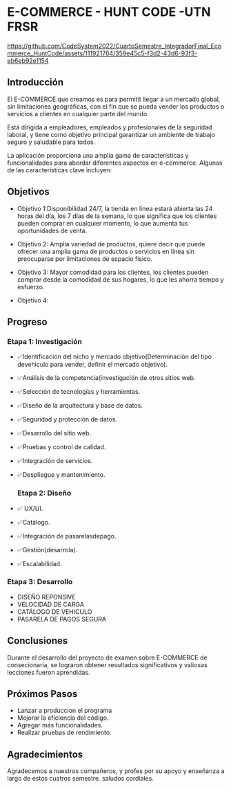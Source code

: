 # E-COMMERCE - HUNT CODE -UTN FRSR







https://github.com/CodeSystem2022/CuartoSemestre_IntegradorFinal_Ecommerce_HuntCode/assets/111921764/359e45c5-f3d2-43d6-93f3-eb6eb92e1154




## Introducción

El E-COMMERCE que creamos es para permitit llegar a un mercado global, sin limitaciones geográficas, con el fin que se pueda vender los productos o servicios a clientes en cualquier parte del mundo.

 Está dirigida a empleadores, empleados y profesionales de la seguridad laboral, y tiene como objetivo principal garantizar un ambiente de trabajo seguro y saludable para todos.

La aplicación proporciona una amplia gama de características y funcionalidades para abordar diferentes aspectos en e-commerce. Algunas de las características clave incluyen:


## Objetivos

- Objetivo 1:Disponibilidad 24/7, la tienda en línea estará abierta las 24 horas del día, los 7 días de la semana, lo que significa que los clientes pueden comprar en cualquier momento, lo que aumenta tus oportunidades de venta.
  
- Objetivo 2: Amplia variedad de productos, quiere decir que puede ofrecer una amplia gama de productos o servicios en línea sin preocuparse por limitaciones de espacio físico.

- Objetivo 3: Mayor comodidad para los clientes, los clientes pueden comprar desde la comodidad de sus hogares, lo que les ahorra tiempo y esfuerzo.

- Objetivo 4:

## Progreso

### Etapa 1: Investigación

- ✅Identificación del nicho y mercado objetivo(Determinación del tipo devehiculo para vender, definir el mercado objetivo).
- ✅Análisis de la competencia(investigación de otros sitios web.
- ✅Selección de tecnologías y herramientas.
- ✅Diseño de la arquitectura y base de datos.
- ✅Seguridad y protección de datos.
- ✅Desarrollo del sitio web.
- ✅Pruebas y control de calidad.
- ✅Integración de servicios.
- ✅Despliegue y mantenimiento.


  ### Etapa 2: Diseño

- ✅ UX/UI.
- ✅Catálogo.
- ✅Integración de pasarelasdepago.
- ✅Gestión(desarrola).
- ✅Escalabilidad.


### Etapa 3: Desarrollo

- DISEÑO REPONSIVE
- VELOCIDAD DE CARGA
- CATÁLOGO DE VEHICULO
- PASARELA DE PAGOS SEGURA


## Conclusiones

Durante el desarrollo del proyecto de examen sobre E-COMMERCE de consecionaria, se lograron obtener resultados significativos y valiosas lecciones fueron aprendidas.

## Próximos Pasos
- Lanzar a produccion el programa
- Mejorar la eficiencia del código.
- Agregar más funcionalidades.
- Realizar pruebas de rendimiento.

## Agradecimientos

Agradecemos a nuestros compañeros,  y profes por su apoyo y enseñanza a largo de estos cuatros semestre. saludos cordiales.


